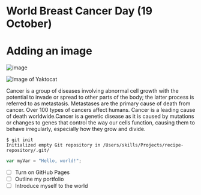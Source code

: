 # World Breast Cancer Day (19 October)

# Adding an image
![image](https://github.com/user-attachments/assets/d5d87a3a-6e85-4412-8bb2-6ab9513a2622)

![Image of Yaktocat](https://octodex.github.com/images/yaktocat.png)

Cancer is a group of diseases involving abnormal cell growth with the potential to invade or spread to other parts of the body; the latter process is referred to as metastasis. Metastases are the primary cause of death from cancer. Over 100 types of cancers affect humans. Cancer is a leading cause of death worldwide.Cancer is a genetic disease as it is caused by mutations or changes to genes that control the way our cells function, causing them to behave irregularly, especially how they grow and divide.

```
$ git init
Initialized empty Git repository in /Users/skills/Projects/recipe-repository/.git/
```

``` javascript
var myVar = "Hello, world!";
```

- [ ] Turn on GitHub Pages
- [ ] Outline my portfolio
- [ ] Introduce myself to the world
